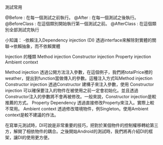 測試常用

@Before : 在每一個測試之前執行。
@After : 在每一個測試之後執行。
@BeforeClass : 在這個類別開始執行第一個測試之前。
@AfterClass : 在這個類別全部測試完執行


小知識：
-依賴注入Dependency injection (DI)
透過interface來解除對實體的關聯->依賴抽象，而不依賴實體

Injection 的種類
Method injection
Constructor injection
Property injection
Ambient context

Method injection
透過公開方法注入參數，在這個例子，我們將totalPrice裡的weather，提出到function當做傳入的參數。這種注入方式叫Method injection
Constructor injection
透過Constructor 建構子來注入參數，使用 Constructor injection 可以確保要注入的物件在被使用之前一定會初始化。並且透過Constructor注入的參數將不會再被修改。一般來說，Constructor injection是較推薦的方式。
Property Dependency
透過直接修改Property來注入。實際上較不常用。
Ambient context
透過修改環境物件，例Singleton。使用Ambient context是較不建議的作法。

在寫單元測試時，DI可說是非常重要的技巧，把對於某個物件的控制權移轉給第三方，解開了相依物件的耦合。之後開始Android的測試時，我們將再介紹DI的框架，讓DI的使用更方便。